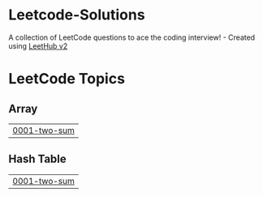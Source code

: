 # Leetcode-Solutions
A collection of LeetCode questions to ace the coding interview! - Created using [LeetHub v2](https://github.com/arunbhardwaj/LeetHub-2.0)

<!---LeetCode Topics Start-->
# LeetCode Topics
## Array
|  |
| ------- |
| [0001-two-sum](https://github.com/JindalChaitanya/Leetcode-Solutions/tree/master/0001-two-sum) |
## Hash Table
|  |
| ------- |
| [0001-two-sum](https://github.com/JindalChaitanya/Leetcode-Solutions/tree/master/0001-two-sum) |
<!---LeetCode Topics End-->